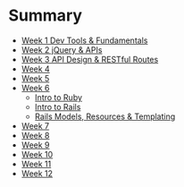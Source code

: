 # Summary

* [Week 1 Dev Tools & Fundamentals](week1/README.md)
  <!-- * [What is the Internet?](week1/what-is-the-internet.md)
  * [JS Data Types](week1/what-is-the-internet.md)
  * [Control Flow](week1/what-is-the-internet.md)
  * [Functions & Callbacks](week1/what-is-the-internet.md)
  * [The DOM](week1/what-is-the-internet.md) -->
* [Week 2 jQuery & APIs](week2/README.md)
  <!-- * [jQuery](week2/jquery.md)
  * [Underscore Templating](week2/jquery.md)
  * [Bootstrap JS](week2/jquery.md)
  * [API Design](week2/jquery.md) -->
* [Week 3 API Design & RESTful Routes](week3/README.md)
* [Week 4](week4/README.md)
* [Week 5](week5/README.md)
* [Week 6](week6/README.md)
  * [Intro to Ruby](week6/00-intro-to-ruby.md)
  * [Intro to Rails](week6/01-intro-to-rails.md)
  * [Rails Models, Resources & Templating](week6/02-rails-templating.md)
* [Week 7](week7/README.md)
* [Week 8](week8/README.md)
* [Week 9](week9/README.md)
* [Week 10](week10/README.md)
* [Week 11](week11/README.md)
* [Week 12](week12/README.md)
